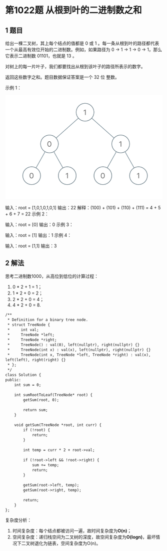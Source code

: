 # 第1022题 从根到叶的二进制数之和

## 1 题目

给出一棵二叉树，其上每个结点的值都是 0 或 1 。每一条从根到叶的路径都代表一个从最高有效位开始的二进制数。例如，如果路径为 0 -> 1 -> 1 -> 0 -> 1，那么它表示二进制数 01101，也就是 13 。

对树上的每一片叶子，我们都要找出从根到该叶子的路径所表示的数字。

返回这些数字之和。题目数据保证答案是一个 32 位 整数。

示例 1：

![1022-题图1](images/1022-题图1.png)


输入：root = [1,0,1,0,1,0,1]
输出：22
解释：(100) + (101) + (110) + (111) = 4 + 5 + 6 + 7 = 22
示例 2：

输入：root = [0]
输出：0
示例 3：

输入：root = [1]
输出：1
示例 4：

输入：root = [1,1]
输出：3

## 2 解法

思考二进制数1000，从高位到低位的计算过程：

1. 0 * 2 + 1 = 1；
2. 1 * 2 + 0 = 2；
3. 2 * 2 + 0 = 4；
4. 4 * 2 + 0 = 8.

```
/**
 * Definition for a binary tree node.
 * struct TreeNode {
 *     int val;
 *     TreeNode *left;
 *     TreeNode *right;
 *     TreeNode() : val(0), left(nullptr), right(nullptr) {}
 *     TreeNode(int x) : val(x), left(nullptr), right(nullptr) {}
 *     TreeNode(int x, TreeNode *left, TreeNode *right) : val(x), left(left), right(right) {}
 * };
 */
class Solution {
public:
    int sum = 0;

    int sumRootToLeaf(TreeNode* root) {
        getSum(root, 0);

        return sum;
    }

    void getSum(TreeNode *root, int curr) {
        if (!root) {
            return;
        }

        int temp = curr * 2 + root->val;

        if (!root->left && !root->right) {
            sum += temp;
            return;
        }

        getSum(root->left, temp);
        getSum(root->right, temp);

        return;
    }
};
```

复杂度分析：

1. 时间复杂度：每个结点都被访问一遍，故时间复杂度为**O(n)**；
2. 空间复杂度：递归栈空间为二叉树的深度，故空间复杂度为**O(logn)**，最坏情况下二叉树退化为链表，空间复杂度为O(n)。